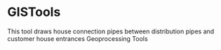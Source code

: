 # GISTools
This tool draws house connection pipes between distribution pipes and customer house entrances
Geoprocessing Tools
